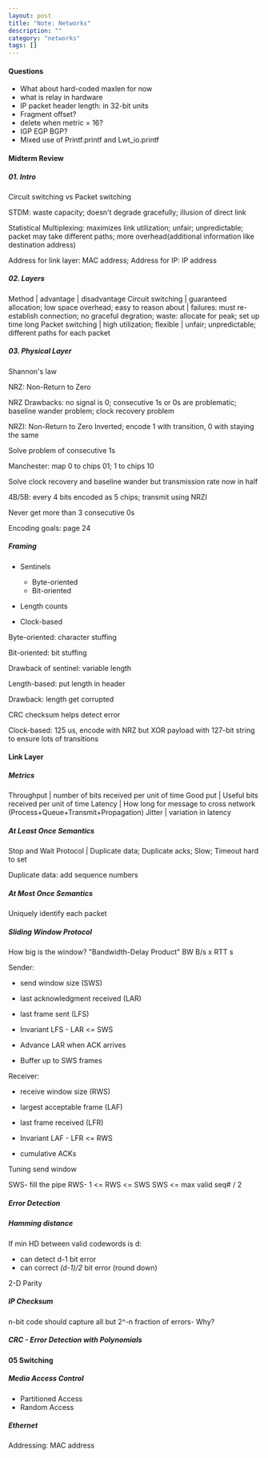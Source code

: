 ```yaml
---
layout: post
title: "Note: Networks"
description: ""
category: "networks"
tags: []
---
```


#### Questions

- What about hard-coded maxlen for now
- what is relay in hardware
- IP packet header length: in 32-bit units
- Fragment offset?
- delete when metric = 16?
- IGP EGP BGP?
- Mixed use of Printf.printf and Lwt_io.printf

#### Midterm Review

##### 01. Intro

Circuit switching vs Packet switching

STDM: waste capacity; doesn't degrade gracefully; illusion of direct link

Statistical Multiplexing: maximizes link utilization; unfair; unpredictable; packet may take different paths; more overhead(additional information like destination address)

Address for link layer: MAC address; Address for IP: IP address

##### 02. Layers

Method | advantage | disadvantage
Circuit switching | guaranteed allocation; low space overhead; easy to reason about | failures: must re-establish connection; no graceful degration; waste: allocate for peak; set up time long
Packet switching | high utilization; flexible | unfair; unpredictable; different paths for each packet

##### 03. Physical Layer

Shannon's law

NRZ: Non-Return to Zero

NRZ Drawbacks: no signal is 0; consecutive 1s or 0s are problematic; baseline wander problem; clock recovery problem

NRZI: Non-Return to Zero Inverted; encode 1 with transition, 0 with staying the same

Solve problem of consecutive 1s

Manchester: map 0 to chips 01; 1 to chips 10

Solve clock recovery and baseline wander but transmission rate now in half

4B/5B: every 4 bits encoded as 5 chips; transmit using NRZI

Never get more than 3 consecutive 0s

Encoding goals: page 24

##### Framing

- Sentinels

    - Byte-oriented
    - Bit-oriented
- Length counts
- Clock-based

Byte-oriented: character stuffing

Bit-oriented: bit stuffing

Drawback of sentinel: variable length

Length-based: put length in header

Drawback: length get corrupted

CRC checksum helps detect error

Clock-based: 125 us, encode with NRZ but XOR payload with 127-bit string to ensure lots of transitions

#### Link Layer

##### Metrics

Throughput | number of bits received per unit of time
Good put | Useful bits received per unit of time
Latency | How long for message to cross network (Process+Queue+Transmit+Propagation)
Jitter | variation in latency

##### At Least Once Semantics

Stop and Wait Protocol | Duplicate data; Duplicate acks; Slow; Timeout hard to set

Duplicate data: add sequence numbers

##### At Most Once Semantics

Uniquely identify each packet

##### Sliding Window Protocol

How big is the window? "Bandwidth-Delay Product" BW B/s x RTT s

Sender:

- send window size (SWS)
- last acknowledgment received (LAR)
- last frame sent (LFS)

- Invariant LFS - LAR <= SWS
- Advance LAR when ACK arrives
- Buffer up to SWS frames

Receiver:

- receive window size (RWS)
- largest acceptable frame (LAF)
- last frame received (LFR)

- Invariant LAF - LFR <= RWS
- cumulative ACKs

Tuning send window

SWS- fill the pipe
RWS- 1 <= RWS <= SWS
SWS <= max valid seq# / 2

##### Error Detection

##### Hamming distance

If min HD between valid codewords is d:

- can detect d-1 bit error
- can correct _(d-1)/2_ bit error (round down)

2-D Parity

##### IP Checksum

n-bit code should capture all but 2^-n fraction of errors- Why?

##### CRC - Error Detection with Polynomials

#### 05 Switching

##### Media Access Control

- Partitioned Access
- Random Access

##### Ethernet

Addressing: MAC address
